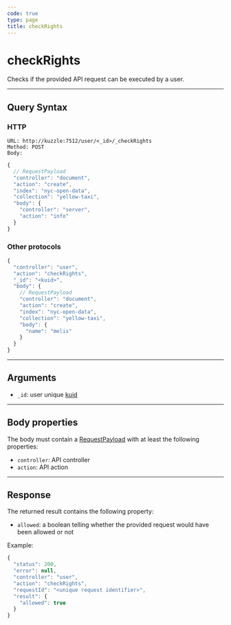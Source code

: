 ```yaml
---
code: true
type: page
title: checkRights
---
```


# checkRights

<SinceBadge version="auto-version"/>

Checks if the provided API request can be executed by a user.

---

## Query Syntax

### HTTP

```http
URL: http://kuzzle:7512/user/<_id>/_checkRights
Method: POST
Body:
```

```js
{
  // RequestPayload
  "controller": "document",
  "action": "create",
  "index": "nyc-open-data",
  "collection": "yellow-taxi",
  "body": {
    "controller": "server",
    "action": "info"
  }
}
```

### Other protocols

```js
{
  "controller": "user",
  "action": "checkRights",
  "_id": "<kuid>",
  "body": {
    // RequestPayload
    "controller": "document",
    "action": "create",
    "index": "nyc-open-data",
    "collection": "yellow-taxi",
    "body": {
      "name": "melis"
    }
  }
}
```

---

## Arguments

- `_id`: user unique [kuid](/core/2/guides/main-concepts/authentication#kuzzle-user-identifier-kuid)

---

## Body properties

The body must contain a [RequestPayload](/core/2/api/payloads/request) with at least the following properties:

- `controller`: API controller
- `action`: API action

---

## Response

The returned result contains the following property:

- `allowed`: a boolean telling whether the provided request would have been allowed or not

Example:

```js
{
  "status": 200,
  "error": null,
  "controller": "user",
  "action": "checkRights",
  "requestId": "<unique request identifier>",
  "result": {
    "allowed": true
  }
}
```
